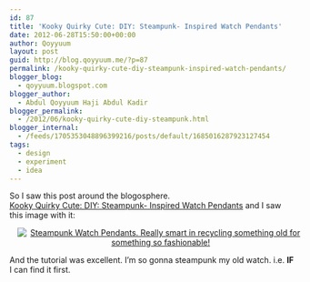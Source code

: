 ```yaml
---
id: 87
title: 'Kooky Quirky Cute: DIY: Steampunk- Inspired Watch Pendants'
date: 2012-06-28T15:50:00+00:00
author: Qoyyuum
layout: post
guid: http://blog.qoyyuum.me/?p=87
permalink: /kooky-quirky-cute-diy-steampunk-inspired-watch-pendants/
blogger_blog:
  - qoyyuum.blogspot.com
blogger_author:
  - Abdul Qoyyuum Haji Abdul Kadir
blogger_permalink:
  - /2012/06/kooky-quirky-cute-diy-steampunk.html
blogger_internal:
  - /feeds/1705353048896399216/posts/default/1685016287923127454
tags:
  - design
  - experiment
  - idea
---
```

So I saw this post around the blogosphere.   
[Kooky Quirky Cute: DIY: Steampunk- Inspired Watch Pendants](http://kookyquirkycute.blogspot.com/2012/06/diy-steampunk-watch-pendant.html?spref=bl) and I saw this image with it:

<div style="clear: both; text-align: center;">
  <a href="http://i0.wp.com/blog.qoyyuum.me/wp-content/uploads/2012/06/SDC11346.jpg" style="margin-left: 1em; margin-right: 1em;"><img alt="Steampunk Watch Pendants. Really smart in recycling something old for something so fashionable!" border="0" src="http://i0.wp.com/blog.qoyyuum.me/wp-content/uploads/2012/06/SDC11346.jpg?resize=320%2C240" title="" data-recalc-dims="1" /></a>
</div>

And the tutorial was excellent. I&#8217;m so gonna steampunk my old watch. i.e. **IF** I can find it first.